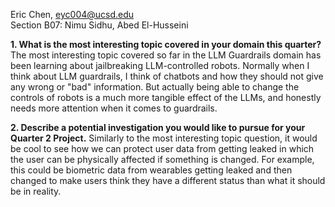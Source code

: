 Eric Chen, eyc004@ucsd.edu\
Section B07: Nimu Sidhu, Abed El-Husseini

**1. What is the most interesting topic covered in your domain this quarter?**\
The most interesting topic covered so far in the LLM Guardrails domain has been learning about jailbreaking LLM-controlled robots. Normally when I think about LLM guardrails, I think of chatbots and how they should not give any wrong or "bad" information. But actually being able to change the controls of robots is a much more tangible effect of the LLMs, and honestly needs more attention when it comes to guardrails.

**2. Describe a potential investigation you would like to pursue for your Quarter 2 Project.**
Similarly to the most interesting topic question, it would be cool to see how we can protect user data from getting leaked in which the user can be physically affected if something is changed. For example, this could be biometric data from wearables getting leaked and then changed to make users think they have a different status than what it should be in reality.
